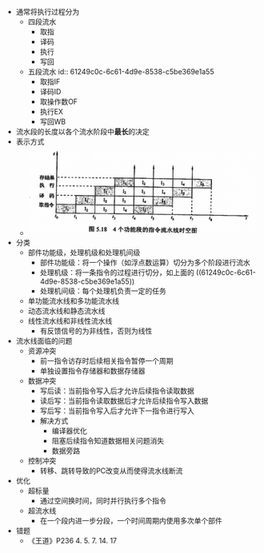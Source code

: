 - 通常将执行过程分为
	- 四段流水
		- 取指
		- 译码
		- 执行
		- 写回
	- 五段流水
	  id:: 61249c0c-6c61-4d9e-8538-c5be369e1a55
		- 取指IF
		- 译码ID
		- 取操作数OF
		- 执行EX
		- 写回WB
- 流水段的长度以各个流水阶段中**最长**的决定
- 表示方式
	- ![image.png](../assets/image_1629789367174_0.png)
- 分类
	- 部件功能级，处理机级和处理机间级
		- 部件功能级：将一个操作（如浮点数运算）切分为多个阶段进行流水
		- 处理机级：将一条指令的过程进行切分，如上面的 ((61249c0c-6c61-4d9e-8538-c5be369e1a55))
		- 处理机间级：每个处理机负责一定的任务
	- 单功能流水线和多功能流水线
	- 动态流水线和静态流水线
	- 线性流水线和非线性流水线
		- 有反馈信号的为非线性，否则为线性
- 流水线面临的问题
	- 资源冲突
		- 前一指令访存时后续相关指令暂停一个周期
		- 单独设置指令存储器和数据存储器
	- 数据冲突
		- 写后读：当前指令写入后才允许后续指令读取数据
		- 读后写：当前指令读取数据后才允许后续指令写入数据
		- 写后写：当前指令写入后才允许下一指令进行写入
		- 解决方式
			- 编译器优化
			- 阻塞后续指令知道数据相关问题消失
			- 数据旁路
	- 控制冲突
		- 转移、跳转导致的PC改变从而使得流水线断流
- 优化
	- 超标量
		- 通过空间换时间，同时并行执行多个指令
	- 超流水线
		- 在一个段内进一步分段，一个时间周期内使用多次单个部件
- 错题
	- 《王道》P236 4. 5. 7. 14. 17